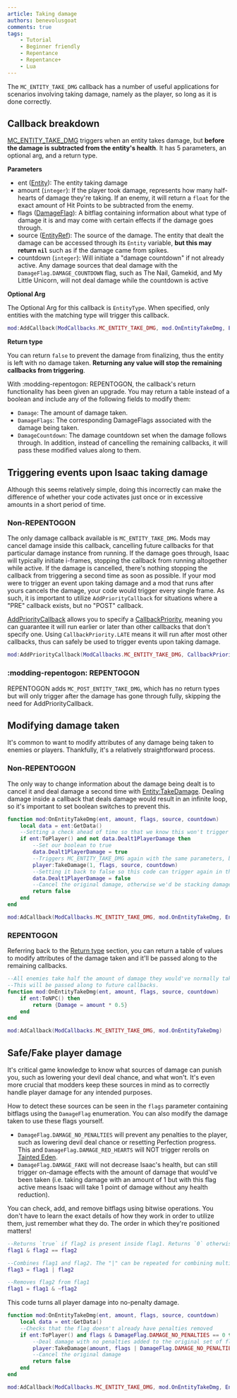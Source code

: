 ```yaml
---
article: Taking damage
authors: benevolusgoat
comments: true
tags:
    - Tutorial
    - Beginner friendly
    - Repentance
    - Repentance+
    - Lua
---
```


The `MC_ENTITY_TAKE_DMG` callback has a number of useful applications for scenarios involving taking damage, namely as the player, so long as it is done correctly.

## Callback breakdown
[MC_ENTITY_TAKE_DMG](https://wofsauge.github.io/IsaacDocs/rep/enums/ModCallbacks.html#mc_entity_take_dmg) triggers when an entity takes damage, but **before the damage is subtracted from the entity's health**. It has 5 parameters, an optional arg, and a return type.

__Parameters__

- ent ([Entity](https://wofsauge.github.io/IsaacDocs/rep/Entity.html)): The entity taking damage
- amount (`integer`): If the player took damage, represents how many half-hearts of damage they're taking. If an enemy, it will return a `float` for the exact amount of Hit Points to be subtracted from the enemy.
- flags ([DamageFlag](https://wofsauge.github.io/IsaacDocs/rep/enums/DamageFlag.html)): A bitflag containing information about what type of damage it is and may come with certain effects if the damage goes through.
- source ([EntityRef](https://wofsauge.github.io/IsaacDocs/rep/EntityRef.html)): The source of the damage. The entity that dealt the damage can be accessed through its `Entity` variable, **but this may return `nil`** such as if the damage came from spikes.
- countdown (`integer`): Will initiate a "damage countdown" if not already active. Any damage sources that deal damage with the `DamageFlag.DAMAGE_COUNTDOWN` flag, such as The Nail, Gamekid, and My Little Unicorn, will not deal damage while the countdown is active

__Optional Arg__

The Optional Arg for this callback is `EntityType`. When specified, only entities with the matching type will trigger this callback.

```Lua
mod:AddCallback(ModCallbacks.MC_ENTITY_TAKE_DMG, mod.OnEntityTakeDmg, EntityType.ENTITY_PLAYER) --Only the player taking damage will trigger this callback
```

__Return type__

You can return `false` to prevent the damage from finalizing, thus the entity is left with no damage taken. **Returning any value will stop the remaining callbacks from triggering**.

With :modding-repentogon: REPENTOGON, the callback's return functionality has been given an upgrade. You may return a table instead of a boolean and include any of the following fields to modify them:
- `Damage`: The amount of damage taken.
- `DamageFlags`: The corresponding DamageFlags associated with the damage being taken.
- `DamageCountdown`: The damage countdown set when the damage follows through.
In addition, instead of cancelling the remaining callbacks, it will pass these modified values along to them.

## Triggering events upon Isaac taking damage
Although this seems relatively simple, doing this incorrectly can make the difference of whether your code activates just once or in excessive amounts in a short period of time.

### Non-REPENTOGON
The only damage callback available is `MC_ENTITY_TAKE_DMG`. Mods may cancel damage inside this callback, cancelling future callbacks for that particular damage instance from running. If the damage goes through, Isaac will typically initiate i-frames, stopping the callback from running altogether while active. If the damage is cancelled, there's nothing stopping the callback from triggering a second time as soon as possible. If your mod were to trigger an event upon taking damage and a mod that runs after yours cancels the damage, your code would trigger every single frame. As such, it is important to utilize `AddPriorityCallback` for situations where a "PRE" callback exists, but no "POST" callback.

[AddPriorityCallback](https://wofsauge.github.io/IsaacDocs/rep/ModReference.html#addprioritycallback) allows you to specify a [CallbackPriority](https://wofsauge.github.io/IsaacDocs/rep/enums/CallbackPriority.html), meaning you can guarantee it will run earlier or later than other callbacks that don't specify one. Using `CallbackPriority.LATE` means it will run after most other callbacks, thus can safely be used to trigger events upon taking damage.

```Lua
mod:AddPriorityCallback(ModCallbacks.MC_ENTITY_TAKE_DMG, CallbackPriority.LATE, mod.OnEntityTakeDmg) --This will not run if a callback of default priority cancels the damage early
```

### :modding-repentogon: REPENTOGON
REPENTOGON adds `MC_POST_ENTITY_TAKE_DMG`, which has no return types but will only trigger after the damage has gone through fully, skipping the need for AddPriorityCallback.

## Modifying damage taken
It's common to want to modify attributes of any damage being taken to enemies or players. Thankfully, it's a relatively straightforward process.

### Non-REPENTOGON
The only way to change information about the damage being dealt is to cancel it and deal damage a second time with [Entity:TakeDamage](https://wofsauge.github.io/IsaacDocs/rep/Entity.html#takedamage). Dealing damage inside a callback that deals damage would result in an infinite loop, so it's important to set boolean switches to prevent this.

```Lua
function mod:OnEntityTakeDmg(ent, amount, flags, source, countdown)
	local data = ent:GetData()
	--Setting a check ahead of time so that we know this won't trigger a second time
	if ent:ToPlayer() and not data.Dealt1PlayerDamage then
		--Set our boolean to true
		data.Dealt1PlayerDamage = true
		--Triggers MC_ENTITY_TAKE_DMG again with the same parameters, but reducing all damage taken to 1, like The Wafer
		player:TakeDamage(1, flags, source, countdown)
		--Setting it back to false so this code can trigger again in the future
		data.Dealt1PlayerDamage = false
		--Cancel the original damage, otherwise we'd be stacking damage taken!
		return false
	end
end

mod:AdCallback(ModCallbacks.MC_ENTITY_TAKE_DMG, mod.OnEntityTakeDmg, EntityType.ENTITY_PLAYER)
```

### REPENTOGON
Referring back to the [Return type](taking_damage.md#callback_breakdown) section, you can return a table of values to modify attributes of the damage taken and it'll be passed along to the remaining callbacks.

```Lua
--All enemies take half the amount of damage they would've normally taken.
--This will be passed along to future callbacks.
function mod:OnEntityTakeDmg(ent, amount, flags, source, countdown)
	if ent:ToNPC() then
		return {Damage = amount * 0.5}
	end
end

mod:AdCallback(ModCallbacks.MC_ENTITY_TAKE_DMG, mod.OnEntityTakeDmg)
```

## Safe/Fake player damage
It's critical game knowledge to know what sources of damage can punish you, such as lowering your devil deal chance, and what won't. It's even more crucial that modders keep these sources in mind as to correctly handle player damage for any intended purposes.

How to detect these sources can be seen in the `flags` parameter containing bitflags using the `DamageFlag` enumeration. You can also modify the damage taken to use these flags yourself.

- `DamageFlag.DAMAGE_NO_PENALTIES` will prevent any penalties to the player, such as lowering devil deal chance or resetting Perfection progress. This and `DamageFlag.DAMAGE_RED_HEARTS` will NOT trigger rerolls on [Tainted Eden](https://bindingofisaacrebirth.wiki.gg/wiki/Tainted_Eden).
- `DamageFlag.DAMAGE_FAKE` will not decrease Isaac's health, but can still trigger on-damage effects with the amount of damage that would've been taken (i.e. taking damage with an amount of 1 but with this flag active means Isaac will take 1 point of damage without any health reduction).

You can check, add, and remove bitflags using bitwise operations. You don't have to learn the exact details of how they work in order to utilize them, just remember what they do. The order in which they're positioned matters!
```Lua
--Returns `true` if flag2 is present inside flag1. Returns `0` otherwise.
flag1 & flag2 == flag2

--Combines flag1 and flag2. The "|" can be repeated for combining multiple flags.
flag3 = flag1 | flag2

--Removes flag2 from flag1
flag1 = flag1 & ~flag2
```
This code turns all player damage into no-penalty damage.
```Lua
function mod:OnEntityTakeDmg(ent, amount, flags, source, countdown)
	local data = ent:GetData()
	--Checks that the flag doesn't already have penalties removed
	if ent:ToPlayer() and flags & DamageFlag.DAMAGE_NO_PENALTIES == 0 then
		--Deal damage with no penalties added to the original set of flags
		player:TakeDamage(amount, flags | DamageFlag.DAMAGE_NO_PENALTIES, source, countdown)
		--Cancel the original damage
		return false
	end
end

mod:AdCallback(ModCallbacks.MC_ENTITY_TAKE_DMG, mod.OnEntityTakeDmg, EntityType.ENTITY_PLAYER)
```